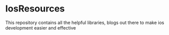 # IosResources
This repository contains all the helpful libraries, blogs  out there to make ios development easier and effective

